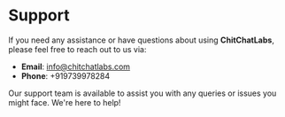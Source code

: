 # Support

If you need any assistance or have questions about using **ChitChatLabs**, please feel free to reach out to us via:

- **Email**: [info@chitchatlabs.com](mailto:info@chitchatlabs.com)
- **Phone**: +919739978284

Our support team is available to assist you with any queries or issues you might face. We're here to help!